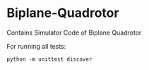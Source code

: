 # Biplane-Quadrotor
Contains Simulator Code of Biplane Quadrotor

For running all tests:

~~~
python -m unittest discover
~~~
